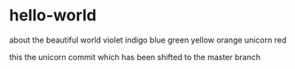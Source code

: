 # hello-world
about the beautiful world
violet 
indigo
blue
green
yellow
orange
unicorn
red

this the unicorn commit which has been shifted to the master branch

